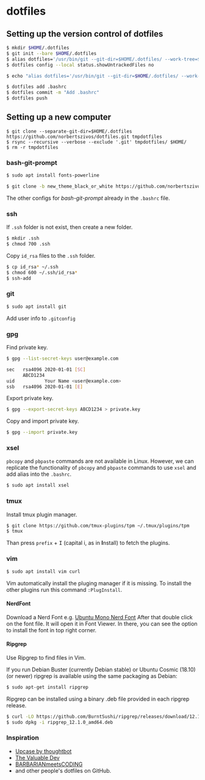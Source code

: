 # dotfiles

## Setting up the version control of dotfiles

```bash
$ mkdir $HOME/.dotfiles
$ git init --bare $HOME/.dotfiles
$ alias dotfiles='/usr/bin/git --git-dir=$HOME/.dotfiles/ --work-tree=$HOME'
$ dotfiles config --local status.showUntrackedFiles no

$ echo "alias dotfiles='/usr/bin/git --git-dir=$HOME/.dotfiles/ --work-tree=$HOME'" >> $HOME/.bashrc

$ dotfiles add .bashrc
$ dotfiles commit -m "Add .bashrc"
$ dotfiles push
```

## Setting up a new computer

```bach
$ git clone --separate-git-dir=$HOME/.dotfiles https://github.com/norbertszivos/dotfiles.git tmpdotfiles
$ rsync --recursive --verbose --exclude '.git' tmpdotfiles/ $HOME/
$ rm -r tmpdotfiles
```

### bash-git-prompt

```bash
$ sudo apt install fonts-powerline

$ git clone -b new_theme_black_or_white https://github.com/norbertszivos/bash-git-prompt.git  ~/.bash-git-prompt --depth=1
```

The other configs for *bash-git-prompt* already in the `.bashrc` file.

### ssh

If `.ssh` folder is not exist, then create a new folder.

```bash
$ mkdir .ssh
$ chmod 700 .ssh
```

Copy `id_rsa` files to the `.ssh` folder.

```bash
$ cp id_rsa* ~/.ssh
$ chmod 600 ~/.ssh/id_rsa*
$ ssh-add
```

### git

```bash
$ sudo apt install git
```

Add user info to `.gitconfig`

### gpg

Find private key.

```bash
$ gpg --list-secret-keys user@example.com

sec   rsa4096 2020-01-01 [SC]
      ABCD1234
uid           Your Name <user@example.com>
ssb   rsa4096 2020-01-01 [E]
```

Export private key.

```bash
$ gpg --export-secret-keys ABCD1234 > private.key
```

Copy and import private key.

```bash
$ gpg --import private.key
```

### xsel

`pbcopy` and `pbpaste` commands are not available in Linux.
However, we can replicate the functionality of `pbcopy` and `pbpaste` commands to use `xsel` and add alias into the `.bashrc`.

```bash
$ sudo apt install xsel
```

### tmux

Install tmux plugin manager.

```bash
$ git clone https://github.com/tmux-plugins/tpm ~/.tmux/plugins/tpm
$ tmux
```

Than press `prefix` + <kbd>I</kbd> (capital i, as in **I**nstall) to fetch the plugins.

### vim

```bash
$ sudo apt install vim curl
```

Vim automatically install the pluging manager if it is missing.
To install the other plugins run this command `:PlugInstall`.

#### NerdFont

Download a Nerd Font e.g. [Ubuntu Mono Nerd Font](https://github.com/ryanoasis/nerd-fonts/blob/master/patched-fonts/UbuntuMono/Regular/complete/Ubuntu%20Mono%20Nerd%20Font%20Complete.ttf)
After that double click on the font file. It will open it in Font Viewer.
In there, you can see the option to install the font in top right corner.

#### Ripgrep

Use Ripgrep to find files in Vim.

If you run Debian Buster (currently Debian stable) or Ubuntu Cosmic (18.10) (or newer) ripgrep is available using the same packaging as Debian:

```bash
$ sudo apt-get install ripgrep
```

Ripgrep can be installed using a binary .deb file provided in each ripgrep release.

```bash
$ curl -LO https://github.com/BurntSushi/ripgrep/releases/download/12.1.0/ripgrep_12.1.0_amd64.deb
$ sudo dpkg -i ripgrep_12.1.0_amd64.deb
```

### Inspiration

- [Upcase by thoughtbot](https://thoughtbot.com/upcase)
- [The Valuable Dev](https://thevaluable.dev/)
- [BARBARIANmeetsCODING](https://www.barbarianmeetscoding.com)
- and other people's dotfiles on GitHub.

